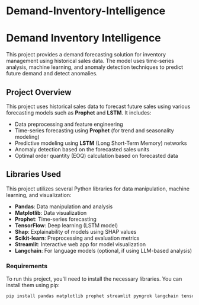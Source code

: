 # Demand-Inventory-Intelligence


# Demand Inventory Intelligence

This project provides a demand forecasting solution for inventory management using historical sales data. The model uses time-series analysis, machine learning, and anomaly detection techniques to predict future demand and detect anomalies.

## Project Overview

This project uses historical sales data to forecast future sales using various forecasting models such as **Prophet** and **LSTM**. It includes:
- Data preprocessing and feature engineering
- Time-series forecasting using **Prophet** (for trend and seasonality modeling)
- Predictive modeling using **LSTM** (Long Short-Term Memory) networks
- Anomaly detection based on the forecasted sales units
- Optimal order quantity (EOQ) calculation based on forecasted data

## Libraries Used

This project utilizes several Python libraries for data manipulation, machine learning, and visualization:
- **Pandas**: Data manipulation and analysis
- **Matplotlib**: Data visualization
- **Prophet**: Time-series forecasting
- **TensorFlow**: Deep learning (LSTM model)
- **Shap**: Explainability of models using SHAP values
- **Scikit-learn**: Preprocessing and evaluation metrics
- **Streamlit**: Interactive web app for model visualization
- **Langchain**: For language models (optional, if using LLM-based analysis)

### Requirements

To run this project, you'll need to install the necessary libraries. You can install them using pip:

```bash
pip install pandas matplotlib prophet streamlit pyngrok langchain tensorflow shap scikit-learn bayesian-optimization transformers
